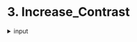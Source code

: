 # 3. Increase_Contrast

  <details>
    <summary>input</summary>
    <br>
    <img src=![ex](https://user-images.githubusercontent.com/83409092/187766347-ab144a31-c335-4ed5-8799-e01f1b9ad8e6.jpg)>

    </details>
  
  <details>
    <summary>ouput</summary>
    <br>!
    [output](https://user-images.githubusercontent.com/83409092/187766487-a5b42179-a628-493e-8583-c6ff31f8a08f.jpg)

    
</details>

  <details>
    <summary>output</summary>
    <br>

    </details>
